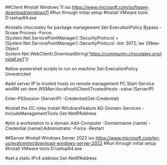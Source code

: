 ##Client
#Install Windows 11 iso https://www.microsoft.com/software-download/windows11
#Run through initial setup
#Install VMware tools
D:\setup64.exe

#installs chocolatey for package management
Set-ExecutionPolicy Bypass -Scope Process -Force; [System.Net.ServicePointManager]::SecurityProtocol = [System.Net.ServicePointManager]::SecurityProtocol -bor 3072; iex ((New-Object System.Net.WebClient).DownloadString('https://community.chocolatey.org/install.ps1'))

#allow powershell scripts to run on machine
Set-ExecutionPolicy Unrestricted

#add server IP to trusted hosts on remote management PC
Start-Service winRM
set-item WSMan:\localhost\Client\TrustedHosts -value (ServerIP)

Enter-PSSession (ServerIP) -Credential(Get-Credential)

#install the DC roles
Install-WindowsFeature AD-Domain-Services -IncludeManagementTools
Get-NetIPAddress

#join a workstation to a domain
Add-Computer -Domainname (name) -Credential (name)\Administrator -Force -Restart



##Server
#Install Windows Server 2022 iso https://www.microsoft.com/en-us/evalcenter/download-windows-server-2022
#Run through initial setup
#Install VMware tools
D:\setup64.exe

#set a static IPv4 address
Get-NetIPAddress
